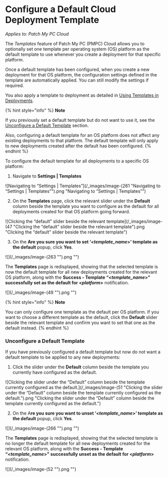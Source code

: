 # Configure a Default Cloud Deployment Template

_Applies to: Patch My PC Cloud_

The _Templates_ feature of Patch My PC (PMPC) Cloud allows you to optionally set one template per operating system (OS) platform as the default template to use whenever you create a deployment for that specific platform.

Once a default template has been configured, when you create a new deployment for that OS platform, the configuration settings defined in the template are automatically applied. You can still modify the settings if required.

You also apply a template to deployment as detailed in [Using Templates in Deployments](../../cloud-deployments/use-a-template-in-cloud-deployments.md).

{% hint style="info" %}
**Note**

If you previously set a default template but do not want to use it, see the [Unconfigure a Default Template](configure-a-default-cloud-deployment-template.md#unconfigure-a-default-template) section.

Also, configuring a default template for an OS platform does not affect any existing deployments to that platform. The default template will only apply to new deployments created after the default has been configured.
{% endhint %}

To configure the default template for all deployments to a specific OS platform:

1. Navigate to **Settings | Templates**

![Navigating to “Settings | Templates”](/_images/image-(261 "Navigating to “Settings | Templates”").png "Navigating to “Settings | Templates”")

2. On the **Templates** page, click the relevant slider under the **Default** column beside the template you want to configure as the default for all deployments created for that OS platform going forward.

![Clicking the “default” slider beside the relevant template](/_images/image-(47 "Clicking the “default” slider beside the relevant template").png "Clicking the “default” slider beside the relevant template")

3. On the **Are you sure you want to set ‘<**_**template\_name**_**>’ template as the default** popup, click **Yes**.

![](/_images/image-(263 "").png "")

The **Templates** page is redisplayed, showing that the selected template is now the default template for all new deployments created for the relevant OS platform, along with the **Success - Template “<**_**template\_name**_**>" successfully set as the default for <**_**platform**_**>** notification.

![](/_images/image-(49 "").png "")

{% hint style="info" %}
**Note**

You can only configure one template as the default per OS platform. If you want to choose a different template as the default, click the **Default** slider beside the relevant template and confirm you want to set that one as the default instead.
{% endhint %}

### Unconfigure a Default Template

If you have previously configured a default template but now do not want a default template to be applied to any new deployments:

1. Click the slider under the **Default** column beside the template you currently have configured as the default.

![Clicking the slider under the “Default” column beside the template currently configured as the default.](/_images/image-(51 "Clicking the slider under the “Default” column beside the template currently configured as the default.").png "Clicking the slider under the “Default” column beside the template currently configured as the default.")

2. On the A**re you sure you want to unset ‘<**_**template\_name**_**>’ template as the default** popup, click **Yes**.

![](/_images/image-(266 "").png "")

The **Templates** page is redisplayed, showing that the selected template is no longer the default template for all new deployments created for the relevant OS platform, along with the **Success - Template “<**_**template\_name**_**>" successfully unset as the default for <**_**platform**_**>** notification.

![](/_images/image-(52 "").png "")
